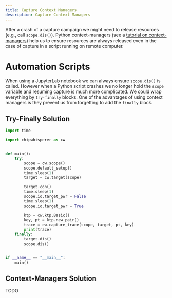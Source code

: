 ```yaml
---
title: Capture Context Managers
description: Capture Context Managers
---
```


After a crash of a capture campaign we might need to release resources (e.g., call `scope.dis()`).
Python context-managers (see a [tutorial on context-managers](https://book.pythontips.com/en/latest/context_managers.html)) help us to ensure resources are always released even in the case of capture in a script running on remote computer.

# Automation Scripts

When using a JupyterLab notebook we can always ensure `scope.dis()` is called.
However when a Python script crashes we no longer hold the `scope` variable and resuming capture is much more complicated.
We could wrap everything by `try-finally` blocks.
One of the advantages of using context managers is they prevent us from forgetting to add the `finally` block.

## Try-Finally Solution

```python
import time

import chipwhisperer as cw


def main():
    try:
        scope = cw.scope()
        scope.default_setup()
        time.sleep(1)
        target = cw.target(scope)

        target.con()
        time.sleep(1)
        scope.io.target_pwr = False
        time.sleep(1)
        scope.io.target_pwr = True

        ktp = cw.ktp.Basic()
        key, pt = ktp.new_pair()
        trace = cw.capture_trace(scope, target, pt, key)
        print(trace)
    finally:
        target.dis()
        scope.dis()


if __name__ == "__main__":
    main()
```

## Context-Managers Solution

TODO
